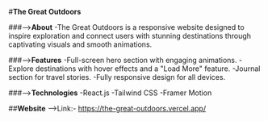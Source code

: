 #**The Great Outdoors**  

###-->**About**
-The Great Outdoors is a responsive website designed to inspire exploration and connect users with stunning destinations through captivating visuals and smooth animations.

###-->**Features**
-Full-screen hero section with engaging animations.
-Explore destinations with hover effects and a "Load More" feature.
-Journal section for travel stories.
-Fully responsive design for all devices.

###-->**Technologies**
-React.js
-Tailwind CSS
-Framer Motion


##**Website**
-->Link:- https://the-great-outdoors.vercel.app/
